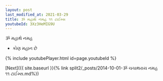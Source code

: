 ```yaml
---
layout: post
last_modified_at: 2021-03-29
title: ૐ મહાથે નમહ ૧૧ ટાઈમ્સ
youtubeId: 3Xz3HeMIG9U
---
```

 
 
 ૐ મહાથે નમહ  
 
 -  કોણ મહાન છે 
 
  
 
  
 
 
 
 
 
 


{% include youtubePlayer.html id=page.youtubeId %}
 
[Next]({{ site.baseurl }}{% link  split2/_posts/2014-10-01-ૐ ચચાથરાય નમહ ૧૧ ટાઈમ્સ.md%})
 

